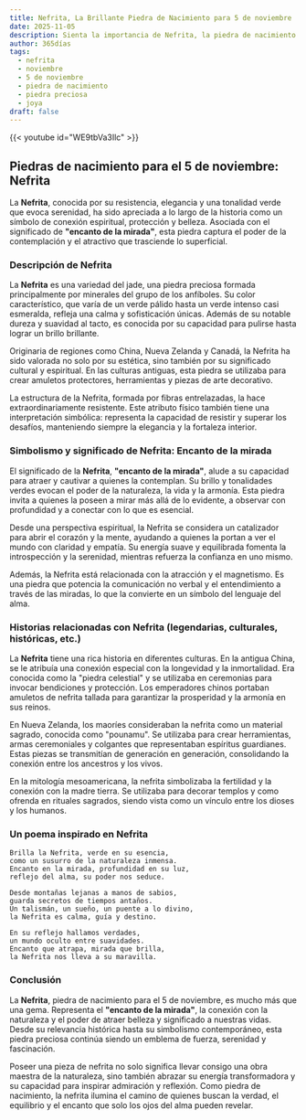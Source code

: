 ```yaml
---
title: Nefrita, La Brillante Piedra de Nacimiento para 5 de noviembre
date: 2025-11-05
description: Sienta la importancia de Nefrita, la piedra de nacimiento de 5 de noviembre que simboliza Encanto de la mirada. Deje que su belleza y significado iluminen su día.
author: 365días
tags:
  - nefrita
  - noviembre
  - 5 de noviembre
  - piedra de nacimiento
  - piedra preciosa
  - joya
draft: false
---
```


{{< youtube id="WE9tbVa3Ilc" >}}

## Piedras de nacimiento para el 5 de noviembre: Nefrita

La **Nefrita**, conocida por su resistencia, elegancia y una tonalidad verde que evoca serenidad, ha sido apreciada a lo largo de la historia como un símbolo de conexión espiritual, protección y belleza. Asociada con el significado de **"encanto de la mirada"**, esta piedra captura el poder de la contemplación y el atractivo que trasciende lo superficial.

### Descripción de Nefrita

La **Nefrita** es una variedad del jade, una piedra preciosa formada principalmente por minerales del grupo de los anfíboles. Su color característico, que varía de un verde pálido hasta un verde intenso casi esmeralda, refleja una calma y sofisticación únicas. Además de su notable dureza y suavidad al tacto, es conocida por su capacidad para pulirse hasta lograr un brillo brillante.

Originaria de regiones como China, Nueva Zelanda y Canadá, la Nefrita ha sido valorada no solo por su estética, sino también por su significado cultural y espiritual. En las culturas antiguas, esta piedra se utilizaba para crear amuletos protectores, herramientas y piezas de arte decorativo.

La estructura de la Nefrita, formada por fibras entrelazadas, la hace extraordinariamente resistente. Este atributo físico también tiene una interpretación simbólica: representa la capacidad de resistir y superar los desafíos, manteniendo siempre la elegancia y la fortaleza interior.

### Simbolismo y significado de Nefrita: Encanto de la mirada

El significado de la **Nefrita**, **"encanto de la mirada"**, alude a su capacidad para atraer y cautivar a quienes la contemplan. Su brillo y tonalidades verdes evocan el poder de la naturaleza, la vida y la armonía. Esta piedra invita a quienes la poseen a mirar más allá de lo evidente, a observar con profundidad y a conectar con lo que es esencial.

Desde una perspectiva espiritual, la Nefrita se considera un catalizador para abrir el corazón y la mente, ayudando a quienes la portan a ver el mundo con claridad y empatía. Su energía suave y equilibrada fomenta la introspección y la serenidad, mientras refuerza la confianza en uno mismo.

Además, la Nefrita está relacionada con la atracción y el magnetismo. Es una piedra que potencia la comunicación no verbal y el entendimiento a través de las miradas, lo que la convierte en un símbolo del lenguaje del alma.

### Historias relacionadas con Nefrita (legendarias, culturales, históricas, etc.)

La **Nefrita** tiene una rica historia en diferentes culturas. En la antigua China, se le atribuía una conexión especial con la longevidad y la inmortalidad. Era conocida como la "piedra celestial" y se utilizaba en ceremonias para invocar bendiciones y protección. Los emperadores chinos portaban amuletos de nefrita tallada para garantizar la prosperidad y la armonía en sus reinos.

En Nueva Zelanda, los maoríes consideraban la nefrita como un material sagrado, conocida como "pounamu". Se utilizaba para crear herramientas, armas ceremoniales y colgantes que representaban espíritus guardianes. Estas piezas se transmitían de generación en generación, consolidando la conexión entre los ancestros y los vivos.

En la mitología mesoamericana, la nefrita simbolizaba la fertilidad y la conexión con la madre tierra. Se utilizaba para decorar templos y como ofrenda en rituales sagrados, siendo vista como un vínculo entre los dioses y los humanos.

### Un poema inspirado en Nefrita

```
Brilla la Nefrita, verde en su esencia,  
como un susurro de la naturaleza inmensa.  
Encanto en la mirada, profundidad en su luz,  
reflejo del alma, su poder nos seduce.  

Desde montañas lejanas a manos de sabios,  
guarda secretos de tiempos antaños.  
Un talismán, un sueño, un puente a lo divino,  
la Nefrita es calma, guía y destino.  

En su reflejo hallamos verdades,  
un mundo oculto entre suavidades.  
Encanto que atrapa, mirada que brilla,  
la Nefrita nos lleva a su maravilla.  
```

### Conclusión

La **Nefrita**, piedra de nacimiento para el 5 de noviembre, es mucho más que una gema. Representa el **"encanto de la mirada"**, la conexión con la naturaleza y el poder de atraer belleza y significado a nuestras vidas. Desde su relevancia histórica hasta su simbolismo contemporáneo, esta piedra preciosa continúa siendo un emblema de fuerza, serenidad y fascinación.

Poseer una pieza de nefrita no solo significa llevar consigo una obra maestra de la naturaleza, sino también abrazar su energía transformadora y su capacidad para inspirar admiración y reflexión. Como piedra de nacimiento, la nefrita ilumina el camino de quienes buscan la verdad, el equilibrio y el encanto que solo los ojos del alma pueden revelar.